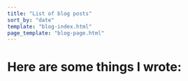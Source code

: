 ```yaml
---
title: "List of blog posts"
sort_by: "date"
template: "blog-index.html"
page_template: "blog-page.html"
---
```


# Here are some things I wrote:

